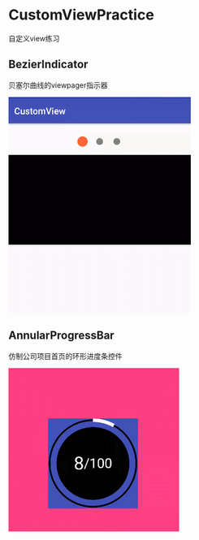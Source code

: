 # CustomViewPractice
自定义view练习

## BezierIndicator
贝塞尔曲线的viewpager指示器

![](Resource/bezier.gif)

## AnnularProgressBar
仿制公司项目首页的环形进度条控件

![](Resource/annular.gif)